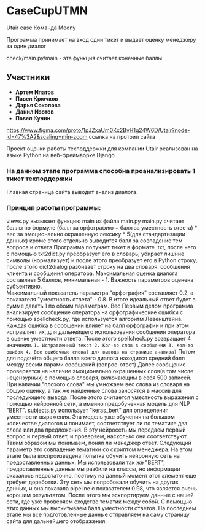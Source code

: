 # CaseCupUTMN
Utair case
Команда Meony

Программа принимает на вход один тикет и выдает оценку менеджеру за один диалог

check/main.py/main - эта функция считает конечные баллы

## Участники
* **Артем Ипатов**
* **Павел Крючков**
* **Дарья Соколова**
* **Данил Изотов**
* **Павел Кучин**


https://www.figma.com/proto/1pJZxaUm0Kx2BvH1g24W6D/Utair?node-id=47%3A2&scaling=min-zoom ссылка на протоип сайта

Проект оценки работы техподдержки для компании Utair реализован на языке Python на веб-фреймворке Django

### На данном этапе программа способна проанализировать 1 тикет техподдержки

Главная страница сайта выводит анализ диалога.
### Принцип работы программы:
views.py вызывает функцию main из файла main.py
    main.py считает баллы по формуле
        (балл за орфографию + балл за уместность ответа) * вес за эмоционально окрашенную лексику * 5(для стандартизации данных)
    кроме этого отдельно выводится балл за совпадение тем вопроса и ответа
    Программа получает тикет в формате .txt, после чего с помощью txt2dict.py преобразует его в словарь, убирает лишние символы (нормализует) и после этого преобразует его в Python строку, после этого dict2dialog разбивает строку на два словаря: сообщения клиента и сообщения оператора.
    Максимальная оценка диалога составляет 5 баллов, минимальная - 1.
    Важность параметров оценена субъективно.  
    Максимальный показатель параметра "орфография" составляет 0.2, а показателя "уместность ответа" - 0.8. В итоге идеальный ответ будет в сумме давать 1 по обоим параметрам.
    Вес 
    Первым делом программа анализирует сообщение оператора на орфографические ошибки с помощью spellcheck.py, где используется алгоритм Левенштейна.
    Каждая ошибка в сообщении влияет на балл орфографии и при этом исправляет их, для дальнейшего использования сообщения оператора в оценке уместности ответа.
    После этого spellcheck.py возвращает 4 значения.
    ```
    1. Исправленный текст
    2. Кол-во слов в сообщении
    3. Кол-во ошибок
    4. Все ошибочные слова( для вывода на странице анализа)
    ```
    Потом для подсчёта общего балла всего диалога находится средний балл между всеми парами сообщений (вопрос-ответ)
    Далее сообщение проверяется на наличие эмоционально окрашенных слов(в том числе нецензурных) с помощью словаря, включающим в себя 500 записей.
    При наличии "плохого слова" мы умножаем вес слова из словаря на общую оценку, а так же найденные слова заносятся в массив для последующего вывода.
    После этого считается уместность выражения с помощью нейронной сети, а именно предобученная модель для NLP "BERT".
    subjects.py использует "keras_bert" для определения уместности выражения. Эта модель уже обучения на большом количестве диалогов и понимает, соответствует ли по тематике два слова или два предложения. В эту нейросеть мы передаем первый вопрос и первый ответ, и проверяем, насколько они соответствуют. Таким образом мы понимаем, понял ли менеджер ответ.
    Следующий параметр это совпадение тематики со скриптом менеджера.
    На этом этапе была воспроизведена попытка обучить нейронную сеть на предоставленных данных. Мы использовали так же "BERT", предоставленные данные мы разбили на классы, но информации оказалось недостаточно, поэтому на данный момент этот элемент еще требует доработки.
    Эту сеть мы попробовали обучить на других данных, и она показала pipeline с показателем 0.98, что является очень хорошим результатом.
    После этого мы эскпортируем данные с нашей сети, где уже проверяем сходство тематик между собой. С помощью этих данных мы высчитываем балл уместности ответов.
    На последнем этапе мы все подготовленные данные отправляем на саму страницу сайта для дальнейшего отображения.
